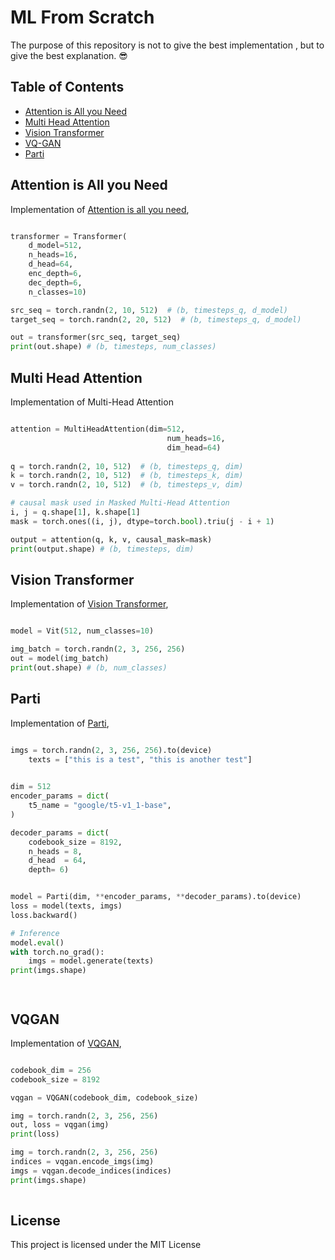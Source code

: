 # ML From Scratch

The purpose of this repository is not to give the best implementation , but to give the best explanation. :sunglasses:




## Table of Contents
  * [Attention is All you Need](#attention-is-all-you-need)
  * [Multi Head Attention](#multi-head-attention)
  * [Vision Transformer](#vision-transformer)
  * [VQ-GAN](#vqgan)
  * [Parti](#parti)


## Attention is All you Need

Implementation of <a href="https://arxiv.org/abs/1706.03762">Attention is all you need</a>,

```python

transformer = Transformer(
    d_model=512,
    n_heads=16,
    d_head=64,
    enc_depth=6,
    dec_depth=6,
    n_classes=10)

src_seq = torch.randn(2, 10, 512)  # (b, timesteps_q, d_model)
target_seq = torch.randn(2, 20, 512)  # (b, timesteps_q, d_model)

out = transformer(src_seq, target_seq)
print(out.shape) # (b, timesteps, num_classes)


```

## Multi Head Attention

Implementation of Multi-Head Attention

```python

attention = MultiHeadAttention(dim=512,
								   num_heads=16,
								   dim_head=64)
	
q = torch.randn(2, 10, 512)  # (b, timesteps_q, dim)
k = torch.randn(2, 10, 512)  # (b, timesteps_k, dim)
v = torch.randn(2, 10, 512)  # (b, timesteps_v, dim)

# causal mask used in Masked Multi-Head Attention
i, j = q.shape[1], k.shape[1]
mask = torch.ones((i, j), dtype=torch.bool).triu(j - i + 1)

output = attention(q, k, v, causal_mask=mask)
print(output.shape) # (b, timesteps, dim) 

```




## Vision Transformer

Implementation of <a href="https://arxiv.org/abs/2010.11929">Vision Transformer</a>,

```python

model = Vit(512, num_classes=10)

img_batch = torch.randn(2, 3, 256, 256)
out = model(img_batch)
print(out.shape) # (b, num_classes)


```


## Parti

Implementation of <a href="https://sites.research.google/parti/">Parti</a>,

```python

imgs = torch.randn(2, 3, 256, 256).to(device)
	texts = ["this is a test", "this is another test"]
	

dim = 512
encoder_params = dict(
    t5_name = "google/t5-v1_1-base",
)

decoder_params = dict(
    codebook_size = 8192,
    n_heads = 8,
    d_head	= 64,
    depth= 6)


model = Parti(dim, **encoder_params, **decoder_params).to(device)
loss = model(texts, imgs)
loss.backward()

# Inference
model.eval()
with torch.no_grad():
    imgs = model.generate(texts)
print(imgs.shape)




```
## VQGAN

Implementation of <a href="https://github.com/CompVis/taming-transformers">VQGAN</a>,

```python

codebook_dim = 256
codebook_size = 8192

vqgan = VQGAN(codebook_dim, codebook_size)

img = torch.randn(2, 3, 256, 256)
out, loss = vqgan(img)
print(loss)

img = torch.randn(2, 3, 256, 256)
indices = vqgan.encode_imgs(img)
imgs = vqgan.decode_indices(indices)
print(imgs.shape)
   

```







## License
This project is licensed under the MIT License